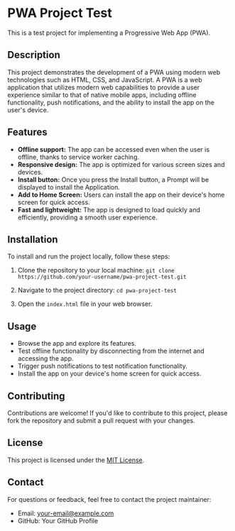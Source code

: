 # PWA Project Test

This is a test project for implementing a Progressive Web App (PWA).

## Description

This project demonstrates the development of a PWA using modern web technologies such as HTML, CSS, and JavaScript. A PWA is a web application that utilizes modern web capabilities to provide a user experience similar to that of native mobile apps, including offline functionality, push notifications, and the ability to install the app on the user's device.

## Features

- **Offline support:** The app can be accessed even when the user is offline, thanks to service worker caching.
- **Responsive design:** The app is optimized for various screen sizes and devices.
- **Install button:** Once you press the Install button, a Prompt will be displayed to install the Application.
- **Add to Home Screen:** Users can install the app on their device's home screen for quick access.
- **Fast and lightweight:** The app is designed to load quickly and efficiently, providing a smooth user experience.

## Installation

To install and run the project locally, follow these steps:

1. Clone the repository to your local machine:
`git clone https://github.com/your-username/pwa-project-test.git`

2. Navigate to the project directory:
`cd pwa-project-test`

4. Open the `index.html` file in your web browser.

## Usage

- Browse the app and explore its features.
- Test offline functionality by disconnecting from the internet and accessing the app.
- Trigger push notifications to test notification functionality.
- Install the app on your device's home screen for quick access.

## Contributing

Contributions are welcome! If you'd like to contribute to this project, please fork the repository and submit a pull request with your changes.

## License

This project is licensed under the [MIT License](LICENSE).

## Contact

For questions or feedback, feel free to contact the project maintainer:
- Email: your-email@example.com
- GitHub: Your GitHub Profile
